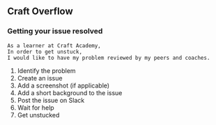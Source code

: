 ## Craft Overflow

### Getting your issue resolved

```
As a learner at Craft Academy,
In order to get unstuck,
I would like to have my problem reviewed by my peers and coaches.
```

1. Identify the problem
2. Create an issue
3. Add a screenshot (if applicable)
4. Add a short background to the issue
5. Post the issue on Slack
6. Wait for help
7. Get unstucked
